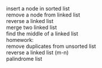 insert a node in sorted list  
remove a node from linked list  
reverse a linked list  
merge two linked list   
find the middle of a linked list  
homework:  
remove duplicates from unsorted list  
reverse a linked list (m-n)   
palindrome list  
